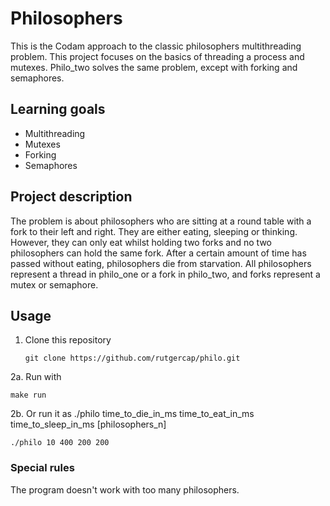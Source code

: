 # Philosophers

This is the Codam approach to the classic philosophers multithreading problem. This project focuses on the basics of threading a process and mutexes. Philo_two solves the same problem, except with forking and semaphores. 

## Learning goals

- Multithreading
- Mutexes
- Forking
- Semaphores

## Project description

The problem is about philosophers who are sitting at a round table with a fork to their left and right. They are either eating, sleeping or thinking. However, they can only eat whilst holding two forks and no two philosophers can hold the same fork. After a certain amount of time has passed without eating, philosophers die from starvation. All philosophers represent a thread in philo_one or a fork in philo_two, and forks represent a mutex or semaphore.

## Usage

1. Clone this repository
   ```console
   git clone https://github.com/rutgercap/philo.git
   ```
2a. Run with 

   ```console
   make run
   ```
2b. Or run it as ./philo time_to_die_in_ms time_to_eat_in_ms time_to_sleep_in_ms [philosophers_n]

   ```console
   ./philo 10 400 200 200
   ```
   
### Special rules

The program doesn't work with too many philosophers.

